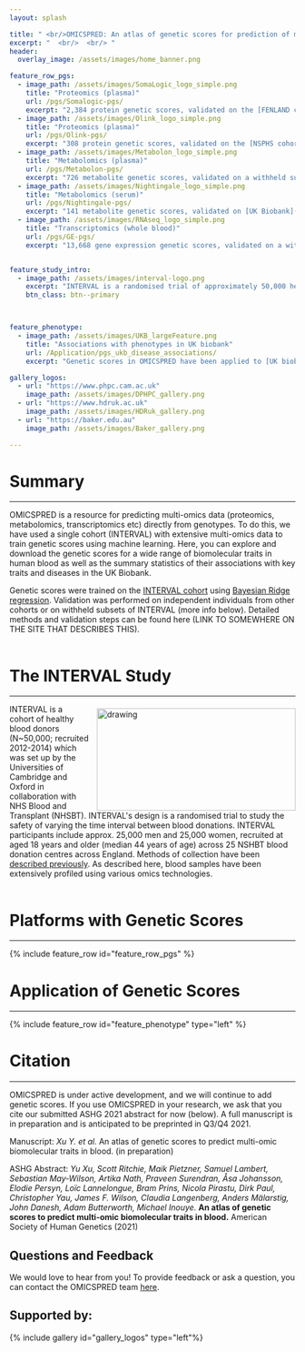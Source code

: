 ```yaml
---
layout: splash

title: " <br/>OMICSPRED: An atlas of genetic scores for prediction of multi-omics data"
excerpt: "  <br/>  <br/> "
header:
  overlay_image: /assets/images/home_banner.png

feature_row_pgs:
  - image_path: /assets/images/SomaLogic_logo_simple.png
    title: "Proteomics (plasma)"
    url: /pgs/Somalogic-pgs/
    excerpt: "2,384 protein genetic scores, validated on the [FENLAND cohort](https://www.mrc-epid.cam.ac.uk/research/studies/fenland/)."
  - image_path: /assets/images/Olink_logo_simple.png
    title: "Proteomics (plasma)"
    url: /pgs/Olink-pgs/
    excerpt: "308 protein genetic scores, validated on the [NSPHS cohort](https://pubmed.ncbi.nlm.nih.gov/20568910/) and [ORCADES cohort](https://www.ed.ac.uk/viking/about-us/our-studies)."
  - image_path: /assets/images/Metabolon_logo_simple.png
    title: "Metabolomics (plasma)"
    url: /pgs/Metabolon-pgs/
    excerpt: "726 metabolite genetic scores, validated on a withheld subset of INTERVAL."
  - image_path: /assets/images/Nightingale_logo_simple.png
    title: "Metabolomics (serum)"
    url: /pgs/Nightingale-pgs/
    excerpt: "141 metabolite genetic scores, validated on [UK Biobank](https://www.ukbiobank.ac.uk/)."
  - image_path: /assets/images/RNAseq_logo_simple.png
    title: "Transcriptomics (whole blood)"
    url: /pgs/GE-pgs/
    excerpt: "13,668 gene expression genetic scores, validated on a withheld subset of INTERVAL"


feature_study_intro:
  - image_path: /assets/images/interval-logo.png
    excerpt: "INTERVAL is a randomised trial of approximately 50,000 healthy blood donors, which aims to study the safety of varying frequency of blood donation. Between June 2012 and June 2014, the study recruited about 25,000 men and about 25,000 women aged 18 years and older (median 44 years of age) at 25 NHS Blood and Transplant (NSHBT) blood donation centres across England. The  collection  of  their  blood  samples  for  research  purposes  was  done  using  standard  protocols and  has  been  extensively [described  previously](http://www.intervalstudy.org.uk/files/2019/11/Moore-et-al.-Trials-2014.pdf)."
    btn_class: btn--primary



feature_phenotype:
  - image_path: /assets/images/UKB_largeFeature.png
    title: "Associations with phenotypes in UK biobank"
    url: /Application/pgs_ukb_disease_associations/
    excerpt: "Genetic scores in OMICSPRED have been applied to [UK biobank](https://www.ukbiobank.ac.uk/) to test for associations with various complex phenotypes."

gallery_logos:
  - url: "https://www.phpc.cam.ac.uk"
    image_path: /assets/images/DPHPC_gallery.png
  - url: "https://www.hdruk.ac.uk"
    image_path: /assets/images/HDRuk_gallery.png
  - url: "https://baker.edu.au"
    image_path: /assets/images/Baker_gallery.png

---
```

# Summary
---
OMICSPRED is a resource for predicting multi-omics data (proteomics, metabolomics, transcriptomics etc) directly from genotypes. To do this, we have used a single cohort (INTERVAL) with extensive multi-omics data to train genetic scores using machine learning. Here, you can explore and download the genetic scores for a wide range of biomolecular traits in human blood as well as the summary statistics of their associations with key traits and diseases in the UK Biobank.

Genetic scores were trained on the [INTERVAL cohort](https://www.intervalstudy.org.uk/) using [Bayesian Ridge regression](https://scikit-learn.org/stable/auto_examples/linear_model/plot_bayesian_ridge.html). Validation was performed on independent individuals from other cohorts or on withheld subsets of INTERVAL (more info below). Detailed methods and validation steps can be found here (LINK TO SOMEWHERE ON THE SITE THAT DESCRIBES THIS).
<br/>
<br/>

# The INTERVAL Study
---

<img src="/assets/images/interval-logo.png" alt="drawing"  style="float: right; margin-left: 1em; margin-top: 0.5em; width:350px; height:180px"/>

INTERVAL is a cohort of healthy blood donors (N~50,000; recruited 2012-2014) which was set up by the Universities of Cambridge and Oxford in collaboration with NHS Blood and Transplant (NHSBT). INTERVAL's design is a randomised trial to study the safety of varying the time interval between blood donations. INTERVAL participants include approx. 25,000 men and 25,000 women, recruited at aged 18 years and older (median 44 years of age) across 25 NSHBT blood donation centres across England. Methods of collection have been [described previously](http://www.intervalstudy.org.uk/files/2019/11/Moore-et-al.-Trials-2014.pdf). As described here, blood samples have been extensively profiled using various omics technologies.
<br/>
<br/>

# Platforms with Genetic Scores
---

{% include feature_row id="feature_row_pgs" %} <br>




# Application of Genetic Scores
---
{% include feature_row id="feature_phenotype" type="left" %}  <br>


# Citation
---
OMICSPRED is under active development, and we will continue to add genetic scores. If you use OMICSPRED in your research, we ask that you cite our submitted ASHG 2021 abstract for now (below). A full manuscript is in preparation and is anticipated to be preprinted in Q3/Q4 2021.

Manuscript: <em> Xu Y. et al. </em> An atlas of genetic scores to predict multi-omic biomolecular traits in blood. (in preparation)

ASHG Abstract: <em> Yu Xu, Scott Ritchie, Maik Pietzner, Samuel Lambert, Sebastian May-Wilson, Artika Nath, Praveen Surendran, Åsa Johansson, Elodie Persyn, Loïc Lannelongue, Bram Prins, Nicola Pirastu, Dirk Paul, Christopher Yau, James F. Wilson, Claudia Langenberg, Anders Mälarstig, John Danesh, Adam Butterworth, Michael Inouye. </em> **An atlas of genetic scores to predict multi-omic biomolecular traits in blood.** American Society of Human Genetics (2021)





## Questions and Feedback

We would love to hear from you! To provide feedback or ask a question, you can contact the OMICSPRED team [here](mailto:yx322@medschl.cam.ac.uk).



## Supported by:

{% include gallery id="gallery_logos" type="left"%}
